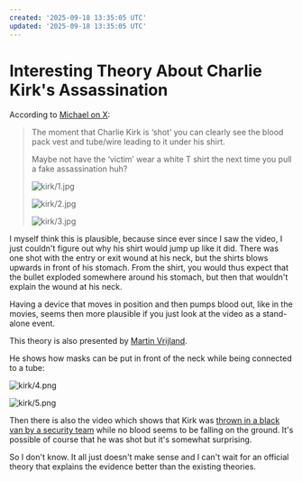 ```yaml
---
created: '2025-09-18 13:35:05 UTC'
updated: '2025-09-18 13:35:05 UTC'
---
```


# Interesting Theory About Charlie Kirk's Assassination

According to [Michael on X](https://x.com/Saint___Michael/status/1966059091454800271):

> The moment that Charlie Kirk is ‘shot’ you can clearly see the blood pack vest and tube/wire leading to it under his shirt.
>
> Maybe not have the ‘victim’ wear a white T shirt the next time you pull a fake assassination huh?
>
> ![kirk/1.jpg](/files/865b1486cc3b8acf)
>
> ![kirk/2.jpg](/files/22de0a57e2ac8599)
>
> ![kirk/3.jpg](/files/571be5e8440b988d)

I myself think this is plausible, because since ever since I saw the video, I just couldn't figure out why his shirt would jump up like it did.
There was one shot with the entry or exit wound at his neck, but the shirts blows upwards in front of his stomach.
From the shirt, you would thus expect that the bullet exploded somewhere around his stomach, but then that wouldn't explain the wound at his neck.

Having a device that moves in position and then pumps blood out, like in the movies, seems then more plausible if you just look at the video as a stand-alone event.

This theory is also presented by [Martin Vrijland](https://www.martinvrijland.nl/nieuws-analyses/de-charlie-kirk-hoax-het-hoe-en-waarom/).

He shows how masks can be put in front of the neck while being connected to a tube:

![kirk/4.png](/files/412b75cc9879712d)

![kirk/5.png](/files/f57b938be3ba30de)

Then there is also the video which shows that Kirk was [thrown in a black van by a security team](https://rumble.com/v6z0fjw-charlie-kirk-hoax-no-ambulance-tossed-in-black-van...-no-blood.html) while no blood seems to be falling on the ground. It's possible of course that he was shot but it's somewhat surprising.

So I don't know.
It all just doesn't make sense and I can't wait for an official theory that explains the evidence better than the existing theories.

